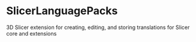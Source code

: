 # SlicerLanguagePacks
3D Slicer extension for creating, editing, and storing translations for Slicer core and extensions
